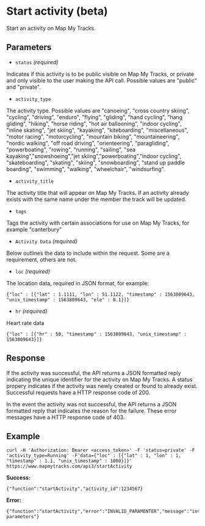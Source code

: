 Start activity (beta)
====
Start an activity on Map My Tracks. 

Parameters
---

- `status` *(required)*

Indicates if this activity is to be public visible on Map My Tracks, or private and only visible to the user making the API call. Possible values are "public" and "private".

- `activity_type` 

The activity type. Possible values are "canoeing", "cross country skiing", "cycling", "driving", "enduro", "flying", "gliding", "hand cycling", "hang gliding", "hiking", "horse riding", "hot air ballooning", "indoor cycling", "inline skating", "jet skiing", "kayaking", "kiteboarding", "miscellaneous", "motor racing", "motorcycling", "mountain biking", "mountaineering", "nordic walking", "off road driving", "orienteering", "paragliding", "powerboating", "rowing", "running", "sailing", "sea kayaking","snowshoeing","jet skiing","powerboating","indoor cycling", "skateboarding", "skating", "skiing", "snowboarding", "stand up paddle boarding", "swimming", "walking", "wheelchair", "windsurfing".

- `activity_title`

The activity title that will appear on Map My Tracks. If an activity already exists with the same name under the member the track will be updated.

- `tags`

Tags the activity with certain associations for use on Map My Tracks, for example "canterbury"



- `Activity Data` *(required)*

Below outlines the data to include within the request. Some are a requirement, others are not. 

- `loc`  *(required)*

The location data, required in JSON format, for example:

```
{"loc" : [{"lat" : 1.1111, "lon" : 51.1122, "timestamp" : 1563809643, "unix_timestamp" : 1563809643, "ele" : 0.1}]}
```

- `hr`  *(required)*

Heart rate data

```
{"loc" : [{"hr" : 50, "timestamp" : 1563809643, "unix_timestamp" : 1563809643}]}
```




Response
---

If the activity was successful, the API returns a JSON formatted reply indicating the unique identifier for the activity on Map My Tracks. A status propery indicates if the activity was newly created or found to already exist. Successful requests have a HTTP response code of 200.

In the event the activity was not successful, the API returns a JSON formatted reply that indicates the reason for the failure. These error messages have a HTTP response code of 403.


Example
---

```
curl -H 'Authorization: Bearer <access_token>' -F 'status=private' -F 'activity_type=Running' -F'data={"loc" : [{"lat" : 1, "lon" : 1, "timestamp" : 1.1, "unix_timestamp" : 1000}]}' https://www.mapmytracks.com/api3/startActivity
```

**Success:**
```
{"function":"startActivity","activity_id":1234567}
```

**Error:**
```
{"function":"startActivity","error":"INVALID_PARAMENTER","message":"invalid parameters"}
```
